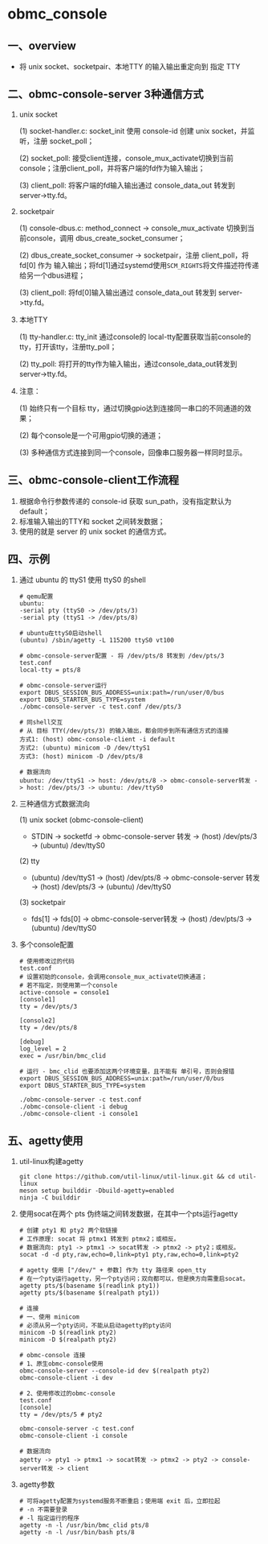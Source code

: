 # obmc_console

## 一、overview

- 将 unix socket、socketpair、本地TTY 的输入输出重定向到 指定 TTY

## 二、obmc-console-server 3种通信方式

1. unix socket

   (1) socket-handler.c: socket_init 使用 console-id 创建 unix socket，并监听，注册 socket_poll； 

   (2) socket_poll: 接受client连接，console_mux_activate切换到当前console；注册client_poll，并将客户端的fd作为输入输出；

   (3) client_poll: 将客户端的fd输入输出通过 console_data_out 转发到 server->tty.fd。

2. socketpair

   (1) console-dbus.c: method_connect -> console_mux_activate 切换到当前console，调用 dbus_create_socket_consumer；

   (2) dbus_create_socket_consumer -> socketpair，注册 client_poll，将 fd[0] 作为 输入输出；将fd[1]通过systemd使用`SCM_RIGHTS`将文件描述符传递给另一个dbus进程；

   (3) client_poll: 将fd[0]输入输出通过 console_data_out 转发到 server->tty.fd。

3. 本地TTY

   (1) tty-handler.c: tty_init 通过console的 local-tty配置获取当前console的tty，打开该tty，注册tty_poll；

   (2) tty_poll: 将打开的tty作为输入输出，通过console_data_out转发到 server->tty.fd。

4. 注意：

   (1) 始终只有一个目标 tty，通过切换gpio达到连接同一串口的不同通道的效果；

   (2) 每个console是一个可用gpio切换的通道；

   (3) 多种通信方式连接到同一个console，回像串口服务器一样同时显示。

## 三、obmc-console-client工作流程

1. 根据命令行参数传递的 console-id 获取 sun_path，没有指定默认为 default；
2. 标准输入输出的TTY和 socket 之间转发数据；
3. 使用的就是 server 的 unix socket 的通信方式。

## 四、示例

1. 通过 ubuntu 的 ttyS1 使用 ttyS0 的shell

   ```shell
   # qemu配置
   ubuntu: 
   -serial pty (ttyS0 -> /dev/pts/3)
   -serial pty (ttyS1 -> /dev/pts/8)
   
   # ubuntu在ttyS0启动shell
   (ubuntu) /sbin/agetty -L 115200 ttyS0 vt100
   
   # obmc-console-server配置 - 将 /dev/pts/8 转发到 /dev/pts/3
   test.conf
   local-tty = pts/8
   
   # obmc-console-server运行
   export DBUS_SESSION_BUS_ADDRESS=unix:path=/run/user/0/bus
   export DBUS_STARTER_BUS_TYPE=system
   ./obmc-console-server -c test.conf /dev/pts/3
   
   # 同shell交互
   # 从 目标 TTY(/dev/pts/3) 的输入输出，都会同步到所有通信方式的连接
   方式1: (host) obmc-console-client -i default
   方式2: (ubuntu) minicom -D /dev/ttyS1
   方式3: (host) minicom -D /dev/pts/8
   
   # 数据流向
   ubuntu: /dev/ttyS1 -> host: /dev/pts/8 -> obmc-console-server转发 -> host: /dev/pts/3 -> ubuntu: /dev/ttyS0
   ```

 2. 三种通信方式数据流向

    (1) unix socket (obmc-console-client)

    - STDIN -> socketfd -> obmc-console-server 转发 -> (host) /dev/pts/3 -> (ubuntu) /dev/ttyS0

    (2) tty

    - (ubuntu) /dev/ttyS1 -> (host) /dev/pts/8 -> obmc-console-server 转发 -> (host) /dev/pts/3 -> (ubuntu) /dev/ttyS0

    (3) socketpair

    - fds[1] -> fds[0] -> obmc-console-server转发 -> (host) /dev/pts/3 -> (ubuntu) /dev/ttyS0

 3. 多个console配置

    ```shell
    # 使用修改过的代码
    test.conf
    # 设置初始的console，会调用console_mux_activate切换通道；
    # 若不指定，则使用第一个console
    active-console = console1
    [console1]
    tty = /dev/pts/3
    
    [console2]
    tty = /dev/pts/8
    
    [debug]
    log_level = 2
    exec = /usr/bin/bmc_clid
    
    # 运行 - bmc_clid 也要添加这两个环境变量，且不能有 单引号，否则会报错
    export DBUS_SESSION_BUS_ADDRESS=unix:path=/run/user/0/bus
    export DBUS_STARTER_BUS_TYPE=system
    
    ./obmc-console-server -c test.conf
    ./obmc-console-client -i debug
    ./obmc-console-client -i console1
    ```

## 五、agetty使用

1. util-linux构建agetty

   ```shell
   git clone https://github.com/util-linux/util-linux.git && cd util-linux
   meson setup builddir -Dbuild-agetty=enabled
   ninja -C builddir
   ```

2. 使用socat在两个 pts 伪终端之间转发数据，在其中一个pts运行agetty

   ```shell
   # 创建 pty1 和 pty2 两个软链接
   # 工作原理: socat 将 ptmx1 转发到 ptmx2；或相反。
   # 数据流向: pty1 -> ptmx1 -> socat转发 -> ptmx2 -> pty2；或相反。
   socat -d -d pty,raw,echo=0,link=pty1 pty,raw,echo=0,link=pty2
   
   # agetty 使用 ["/dev/" + 参数] 作为 tty 路径来 open_tty
   # 在一个pty运行agetty，另一个pty访问；双向都可以，但是换方向需重启socat。
   agetty pts/$(basename $(readlink pty1))
   agetty pts/$(basename $(realpath pty1))
   
   # 连接
   # 一、使用 minicom
   # 必须从另一个pty访问，不能从启动agetty的pty访问
   minicom -D $(readlink pty2)
   minicom -D $(realpath pty2)
   
   # obmc-console 连接
   # 1、原生obmc-console使用
   obmc-console-server --console-id dev $(realpath pty2)
   obmc-console-client -i dev
   
   # 2、使用修改过的obmc-console
   test.conf
   [console]
   tty = /dev/pts/5 # pty2
   
   obmc-console-server -c test.conf
   obmc-console-client -i console
   
   # 数据流向
   agetty -> pty1 -> ptmx1 -> socat转发 -> ptmx2 -> pty2 -> console-server转发 -> client
   ```

3. agetty参数

   ```shell
   # 可将agetty配置为systemd服务不断重启；使用端 exit 后，立即拉起
   # -n 不需要登录
   # -l 指定运行的程序
   agetty -n -l /usr/bin/bmc_clid pts/8
   agetty -n -l /usr/bin/bash pts/8
   ```

